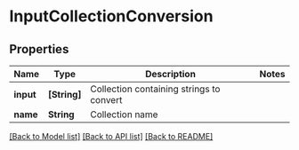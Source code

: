# InputCollectionConversion

## Properties
Name | Type | Description | Notes
------------ | ------------- | ------------- | -------------
**input** | **[String]** | Collection containing strings to convert | 
**name** | **String** | Collection name | 

[[Back to Model list]](../README.md#documentation-for-models) [[Back to API list]](../README.md#documentation-for-api-endpoints) [[Back to README]](../README.md)


